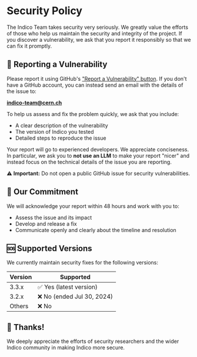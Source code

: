 # Security Policy

The Indico Team takes security very seriously. We greatly value the efforts of those who help us
maintain the security and integrity of the project. If you discover a vulnerability, we ask that you
report it responsibly so that we can fix it promptly.

## 💌 Reporting a Vulnerability

Please report it using GitHub's ["Report a Vulnerability" button][github-report-vuln].
If you don't have a GitHub account, you can instead send an email with the details of the issue to:

**indico-team@cern.ch**

To help us assess and fix the problem quickly, we ask that you include:

- A clear description of the vulnerability
- The version of Indico you tested
- Detailed steps to reproduce the issue

Your report will go to experienced developers. We appreciate conciseness. In particular, we ask you
to **not use an LLM** to make your report "nicer" and instead focus on the technical details of the
issue you are reporting.

⚠️ **Important:** Do not open a public GitHub issue for security vulnerabilities.

## 🦾 Our Commitment

We will acknowledge your report within 48 hours and work with you to:

- Assess the issue and its impact
- Develop and release a fix
- Communicate openly and clearly about the timeline and resolution

## 🆘 Supported Versions

We currently maintain security fixes for the following versions:

<!-- VERSIONS - this is all machine-generated! Don't change it. -->
| Version | Supported                  |
|---------|----------------------------|
| 3.3.x   | ✅ Yes (latest version)    |
| 3.2.x   | ❌ No (ended Jul 30, 2024) |
| Others  | ❌ No                      |
<!-- ENDVERSIONS -->

## 🫶 Thanks!

We deeply appreciate the efforts of security researchers and the wider Indico community in making
Indico more secure.

[github-report-vuln]: https://github.com/indico/indico/security/advisories/new
